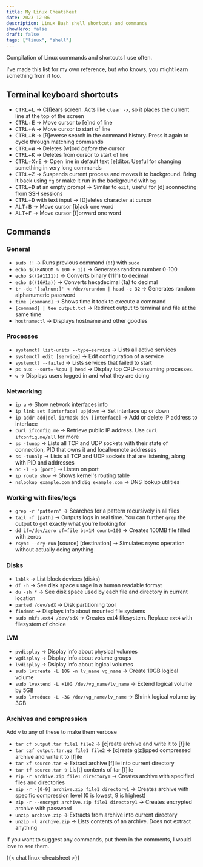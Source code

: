 ```yaml
---
title: My Linux Cheatsheet
date: 2023-12-06
description: Linux Bash shell shortcuts and commands
showHero: false
draft: false
tags: ["linux", "shell"]
---
```


Compilation of Linux commands and shortcuts I use often.

I've made this list for my own reference, but who knows, you might learn something from it too.

## Terminal keyboard shortcuts
- <kbd>CTRL</kbd>+<kbd>L</kbd> -> C[l]ears screen. Acts like `clear -x`, so it places the current line at the top of the screen
- <kbd>CTRL</kbd>+<kbd>E</kbd> -> Move cursor to [e]nd of line
- <kbd>CTRL</kbd>+<kbd>A</kbd> -> Move cursor to start of line
- <kbd>CTRL</kbd>+<kbd>R</kbd> -> [R]everse search in the command history. Press it again to cycle through matching commands
- <kbd>CTRL</kbd>+<kbd>W</kbd> -> Deletes [w]ord *before* the cursor
- <kbd>CTRL</kbd>+<kbd>K</kbd> -> Deletes from cursor to start of line
- <kbd>CTRL</kbd>+<kbd>X</kbd>+<kbd>E</kbd> -> Open line in default text [e]ditor. Useful for changing something in very long commands 
- <kbd>CTRL</kbd>+<kbd>Z</kbd> -> Suspends current process and moves it to background. Bring it back using `fg` or make it run in the background with `bg`
- <kbd>CTRL</kbd>+<kbd>D</kbd> at an empty prompt -> Similar to `exit`, useful for [d]isconnecting from SSH sessions 
- <kbd>CTRL</kbd>+<kbd>D</kbd> with text input -> [D]eletes character at cursor 
- <kbd>ALT</kbd>+<kbd>B</kbd> -> Move cursor [b]ack one word
- <kbd>ALT</kbd>+<kbd>F</kbd> -> Move cursor [f]orward one word

## Commands

### General

- `sudo !!` -> Runs previous command (`!!`) with `sudo`
- `echo $((RANDOM % 100 + 1))` -> Generates random number 0-100
- `echo $((2#1111))` -> Converts binary (1111) to decimal
- `echo $((16#1a))` -> Converts hexadecimal (1a) to decimal
- `tr -dc '[:alnum:]' < /dev/urandom | head -c 32` -> Generates random alphanumeric password 
- `time [command]` -> Shows time it took to execute a command
-  `[command] | tee output.txt` -> Redirect output to terminal and file at the same time
- `hostnamectl` -> Displays hostname and other goodies

### Processes

- `systemctl list-units --type=service` -> Lists all active services
- `systemctl edit [service]` -> Edit configuration of a service
- `systemctl --failed` -> Lists services that failed to start
- `ps aux --sort=-%cpu | head` -> Display top CPU-consuming processes.
- `w` -> Displays users logged in and what they are doing

### Networking

- `ip a` -> Show network interfaces info
- `ip link set [interface] up|down` -> Set interface up or down
- `ip addr add|del ip/mask dev [interface]` -> Add or delete IP address to interface
- `curl ifconfig.me` -> Retrieve public IP address. Use `curl ifconfig.me/all` for more
- `ss -tunap` -> Lists all TCP and UDP sockets with their state of connection, PID that owns it and local/remote addresses
- `ss -tunalp` -> Lists all TCP and UDP sockets that are listening, along with PID and addresses
- `nc -l -p [port]` -> Listen on port
- `ip route show` -> Shows kernel's routing table
- `nslookup example.com` and `dig example.com` -> DNS lookup utilities

### Working with files/logs

- `grep -r "pattern"` -> Searches for a pattern recursively in all files
- `tail -f [path]` -> Outputs logs in real time. You can further `grep` the output to get exactly what you're looking for
- `dd if=/dev/zero of=file bs=1M count=100` -> Creates 100MB file filled with zeros
- `rsync --dry-run` [source] [destination] -> Simulates rsync operation without actually doing anything

### Disks
- `lsblk` -> List block devices (disks)
- `df -h` -> See disk space usage in a human readable format
- `du -sh *` -> See disk space used by each file and directory in current location 
- `parted /dev/sdX` -> Disk partitioning tool
- `findmnt` -> Displays info about mounted file systems
- `sudo mkfs.ext4 /dev/sdX` -> Creates ext4 filesystem. Replace `ext4` with filesystem of choice
#### LVM
- `pvdisplay` -> Display info about physical volumes
- `vgdisplay` -> Display info about volume groups
- `lvdisplay` -> Dsiplay info about logical volumes
- `sudo lvcreate -L 10G -n lv_name vg_name` -> Create 10GB logical volume
- `sudo lvextend -L +10G /dev/vg_name/lv_name` -> Extend logical volume by 5GB
- `sudo lvreduce -L -3G /dev/vg_name/lv_name` -> Shrink logical volume by 3GB

###  Archives and compression

Add `v` to any of these to make them verbose

- `tar cf output.tar file1 file2` -> [c]reate archive and write it to [f]ile
- `tar czf output.tar.gz file1 file2` -> [c]reate g[z]ipped compressed archive and write it to [f]ile
- `tar xf source.tar` -> Extract archive [f]ile into current directory
- `tar tf source.tar` -> Lis[t] contents of tar [f]ile
- `zip -r archive.zip file1 directory1` -> Creates archive with specified files and directories 
- `zip -r -[0-9] archive.zip file1 directory1` -> Creates archive with specific compression level (0 is lowest, 9 is highest)
- `zip -r --encrypt archive.zip file1 directory1` -> Creates encrypted archive with password
- `unzip archive.zip` -> Extracts from archive into current directory
- `unzip -l archive.zip` -> Lists contents of an archive. Does not extract anything


If you want to suggest any commands, put them in the comments, I would love to see them.


{{< chat linux-cheatsheet >}}

